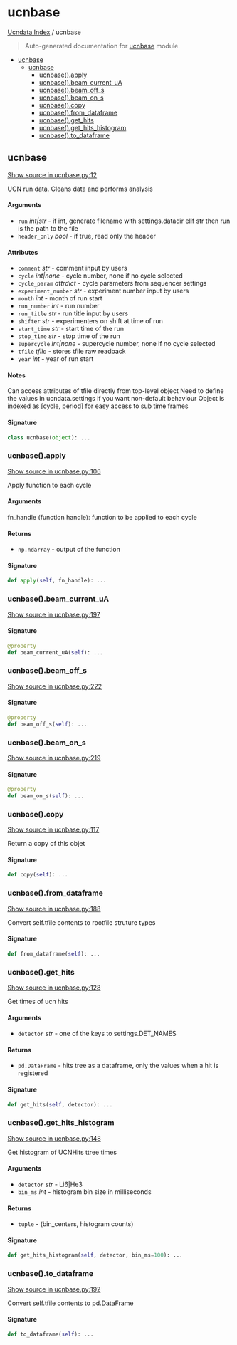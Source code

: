 # ucnbase

[Ucndata Index](./README.md#ucndata-index) / ucnbase

> Auto-generated documentation for [ucnbase](../ucnbase.py) module.

- [ucnbase](#ucnbase)
  - [ucnbase](#ucnbase-1)
    - [ucnbase().apply](#ucnbase()apply)
    - [ucnbase().beam_current_uA](#ucnbase()beam_current_ua)
    - [ucnbase().beam_off_s](#ucnbase()beam_off_s)
    - [ucnbase().beam_on_s](#ucnbase()beam_on_s)
    - [ucnbase().copy](#ucnbase()copy)
    - [ucnbase().from_dataframe](#ucnbase()from_dataframe)
    - [ucnbase().get_hits](#ucnbase()get_hits)
    - [ucnbase().get_hits_histogram](#ucnbase()get_hits_histogram)
    - [ucnbase().to_dataframe](#ucnbase()to_dataframe)

## ucnbase

[Show source in ucnbase.py:12](../ucnbase.py#L12)

UCN run data. Cleans data and performs analysis

#### Arguments

- `run` *int|str* - if int, generate filename with settings.datadir
    elif str then run is the path to the file
- `header_only` *bool* - if true, read only the header

#### Attributes

- `comment` *str* - comment input by users
- `cycle` *int|none* - cycle number, none if no cycle selected
- `cycle_param` *attrdict* - cycle parameters from sequencer settings
- `experiment_number` *str* - experiment number input by users
- `month` *int* - month of run start
- `run_number` *int* - run number
- `run_title` *str* - run title input by users
- `shifter` *str* - experimenters on shift at time of run
- `start_time` *str* - start time of the run
- `stop_time` *str* - stop time of the run
- `supercycle` *int|none* - supercycle number, none if no cycle selected
- `tfile` *tfile* - stores tfile raw readback
- `year` *int* - year of run start

#### Notes

Can access attributes of tfile directly from top-level object
Need to define the values in ucndata.settings if you want non-default
behaviour
Object is indexed as [cycle, period] for easy access to sub time frames

#### Signature

```python
class ucnbase(object): ...
```

### ucnbase().apply

[Show source in ucnbase.py:106](../ucnbase.py#L106)

Apply function to each cycle

#### Arguments

fn_handle (function handle): function to be applied to each cycle

#### Returns

- `np.ndarray` - output of the function

#### Signature

```python
def apply(self, fn_handle): ...
```

### ucnbase().beam_current_uA

[Show source in ucnbase.py:197](../ucnbase.py#L197)

#### Signature

```python
@property
def beam_current_uA(self): ...
```

### ucnbase().beam_off_s

[Show source in ucnbase.py:222](../ucnbase.py#L222)

#### Signature

```python
@property
def beam_off_s(self): ...
```

### ucnbase().beam_on_s

[Show source in ucnbase.py:219](../ucnbase.py#L219)

#### Signature

```python
@property
def beam_on_s(self): ...
```

### ucnbase().copy

[Show source in ucnbase.py:117](../ucnbase.py#L117)

Return a copy of this objet

#### Signature

```python
def copy(self): ...
```

### ucnbase().from_dataframe

[Show source in ucnbase.py:188](../ucnbase.py#L188)

Convert self.tfile contents to rootfile struture types

#### Signature

```python
def from_dataframe(self): ...
```

### ucnbase().get_hits

[Show source in ucnbase.py:128](../ucnbase.py#L128)

Get times of ucn hits

#### Arguments

- `detector` *str* - one of the keys to settings.DET_NAMES

#### Returns

- `pd.DataFrame` - hits tree as a dataframe, only the values when a hit is registered

#### Signature

```python
def get_hits(self, detector): ...
```

### ucnbase().get_hits_histogram

[Show source in ucnbase.py:148](../ucnbase.py#L148)

Get histogram of UCNHits ttree times

#### Arguments

- `detector` *str* - Li6|He3
- `bin_ms` *int* - histogram bin size in milliseconds

#### Returns

- `tuple` - (bin_centers, histogram counts)

#### Signature

```python
def get_hits_histogram(self, detector, bin_ms=100): ...
```

### ucnbase().to_dataframe

[Show source in ucnbase.py:192](../ucnbase.py#L192)

Convert self.tfile contents to pd.DataFrame

#### Signature

```python
def to_dataframe(self): ...
```